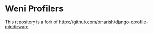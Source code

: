 # Weni Profilers

This repository is a fork of https://github.com/omarish/django-cprofile-middleware